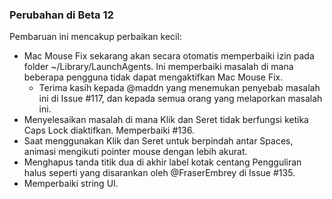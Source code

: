 ### Perubahan di Beta 12

Pembaruan ini mencakup perbaikan kecil:

- Mac Mouse Fix sekarang akan secara otomatis memperbaiki izin pada folder ~/Library/LaunchAgents. Ini memperbaiki masalah di mana beberapa pengguna tidak dapat mengaktifkan Mac Mouse Fix.
  - Terima kasih kepada @maddn yang menemukan penyebab masalah ini di Issue #117, dan kepada semua orang yang melaporkan masalah ini.
- Menyelesaikan masalah di mana Klik dan Seret tidak berfungsi ketika Caps Lock diaktifkan. Memperbaiki #136.
- Saat menggunakan Klik dan Seret untuk berpindah antar Spaces, animasi mengikuti pointer mouse dengan lebih akurat.
- Menghapus tanda titik dua di akhir label kotak centang Pengguliran halus seperti yang disarankan oleh @FraserEmbrey di Issue #135.
- Memperbaiki string UI.